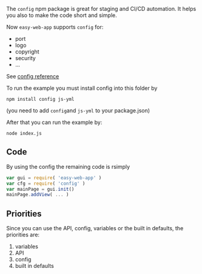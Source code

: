 The `config` npm package is great for staging and CI/CD automation. It helps you also to make the code short and simple.

Now `easy-web-app` supports `config` for:
* port
* logo
* copyright
* security
* ...

See [config reference](https://github.com/ma-ha/easy-web-app/blob/master/API-Reference.md#Config-Reference) 


To run the example you must install config into this folder by

    npm install config js-yml

(you need to add `config`and  `js-yml` to your package.json)

After that you can run the example by:

    node index.js

## Code

By using the config the remaining code is rsimply

```javascript    
var gui = require( 'easy-web-app' ) 
var cfg = require( 'config' )
var mainPage = gui.init()
mainPage.addView( ... )
```

## Priorities
Since you can use the API, config, variables or the built in defaults, the priorities are:
1. variables
2. API 
3. config
4. built in defaults